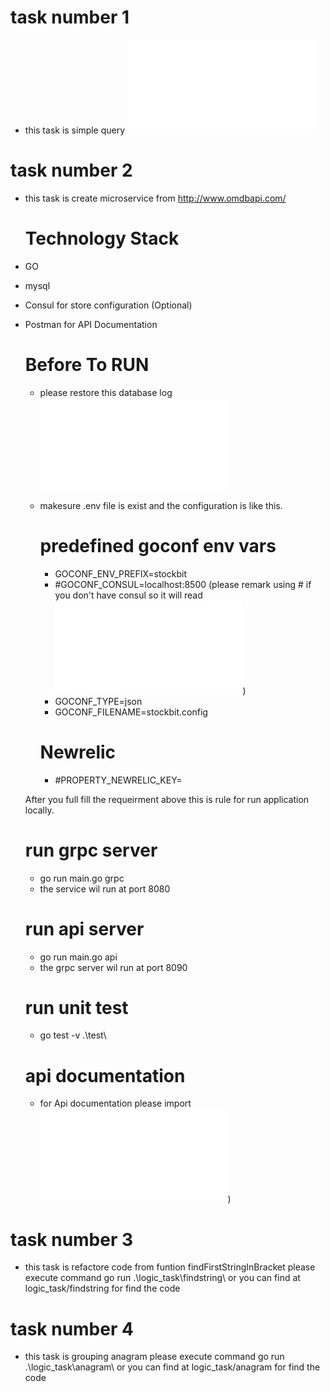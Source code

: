 # task number 1
- this task is simple query ![Please click for view the result](../master/script/simple_database_query.sql)
# task number 2
- this task is create microservice from http://www.omdbapi.com/

    # Technology Stack
-   GO
-   mysql
-   Consul for store configuration (Optional)
-   Postman for API Documentation

    # Before To RUN

    -   please restore this database log ![klik untuk download](../master/script/stockbit_log_db.sql)
    -   makesure .env file is exist and the configuration is like this.
        # predefined goconf env vars
        - GOCONF_ENV_PREFIX=stockbit
        - #GOCONF_CONSUL=localhost:8500 (please remark using # if you don't have consul so it will read ![this json config](../master/stockbit.config.json))
        - GOCONF_TYPE=json
        - GOCONF_FILENAME=stockbit.config

        # Newrelic
        - #PROPERTY_NEWRELIC_KEY=

    After you full fill the requeirment above this is rule for run application locally.
    # run grpc server
    - go run main.go grpc
    - the service wil run at port 8080

    # run api server
    - go run main.go api
    - the grpc server wil run at port 8090

    # run unit test
    - go test -v .\test\

    # api documentation
    - for Api documentation please import ![api doc](../master/document/stockbit.postman_collection.json))
    

    

# task number 3
- this task is refactore code from funtion findFirstStringInBracket please execute command go run .\logic_task\findstring\ or you can find at logic_task/findstring for find the code

# task number 4
- this task is grouping anagram please execute command go run .\logic_task\anagram\ or you can find at logic_task/anagram for find the code
